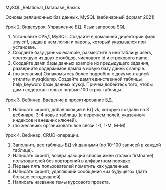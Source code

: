 MySQL_Relational_Database_Basics

Основы реляционных баз данных. MySQL (вебинарный формат 2021)

Урок 2. Видеоурок. Управление БД. Язык запросов SQL.
  1. Установите СУБД MySQL. Создайте в домашней директории файл .my.cnf, задав в нем логин и пароль, который указывался при установке.
  2. Создайте базу данных example, разместите в ней таблицу users, состоящую из двух столбцов, числового id и строкового name.
  3. Создайте дамп базы данных example из предыдущего задания, разверните содержимое дампа в новую базу данных sample.
  4. (по желанию) Ознакомьтесь более подробно с документацией утилиты mysqldump. Создайте дамп единственной таблицы help_keyword базы данных mysql. Причем добейтесь      того, чтобы дамп содержал только первые 100 строк таблицы.

Урок 3. Вебинар. Введение в проектирование БД.
  1. Написать cкрипт, добавляющий в БД vk, которую создали на 3 вебинаре, 3-4 новые таблицы (с перечнем полей, указанием индексов и внешних ключей).
  2. (по желанию: организовать все связи 1-1, 1-М, М-М)

Урок 4. Вебинар. CRUD-операции.
  1. Заполнить все таблицы БД vk данными (по 10-100 записей в каждой таблице).
  2. Написать скрипт, возвращающий список имен (только firstname) пользователей без повторений в алфавитном порядке.
  3. Первые пять пользователей пометить как удаленные.
  4. Написать скрипт, удаляющий сообщения «из будущего» (дата больше сегодняшней).
  5. Написать название темы курсового проекта.
